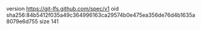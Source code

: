 version https://git-lfs.github.com/spec/v1
oid sha256:84b5412f035a49c364996163ca29574b0e475ea356de76d4b1635a8079e6d755
size 141
